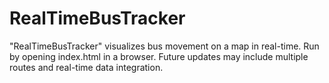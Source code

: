 # RealTimeBusTracker
 "RealTimeBusTracker" visualizes bus movement on a map in real-time. Run by opening index.html in a browser. Future updates may include multiple routes and real-time data integration.
